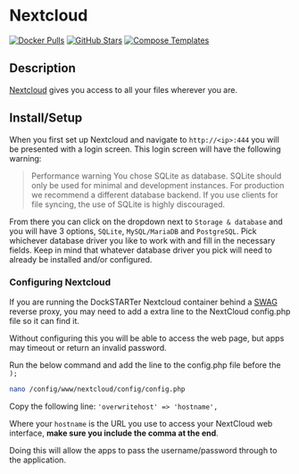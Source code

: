 # Nextcloud

[![Docker Pulls](https://img.shields.io/docker/pulls/linuxserver/nextcloud?style=flat-square&color=607D8B&label=docker%20pulls&logo=docker)](https://hub.docker.com/r/linuxserver/nextcloud)
[![GitHub Stars](https://img.shields.io/github/stars/linuxserver/docker-nextcloud?style=flat-square&color=607D8B&label=github%20stars&logo=github)](https://github.com/linuxserver/docker-nextcloud)
[![Compose Templates](https://img.shields.io/static/v1?style=flat-square&color=607D8B&label=compose&message=templates)](https://github.com/GhostWriters/DockSTARTer/tree/main/compose/.apps/nextcloud)

## Description

[Nextcloud](https://nextcloud.com/) gives you access to all your files wherever
you are.

## Install/Setup

When you first set up Nextcloud and navigate to `http://<ip>:444` you will be
presented with a login screen. This login screen will have the following
warning:

> Performance warning You chose SQLite as database. SQLite should only be used for minimal and development instances. For production we recommend a different database backend. If you use clients for file syncing, the use of SQLite is highly discouraged.

From there you can click on the dropdown next to `Storage & database` and you
will have 3 options, `SQLite`, `MySQL/MariaDB` and `PostgreSQL`. Pick whichever
database driver you like to work with and fill in the necessary fields. Keep in
mind that whatever database driver you pick will need to already be installed
and/or configured.

### Configuring Nextcloud

If you are running the DockSTARTer Nextcloud container behind a
[SWAG](https://dockstarter.com/apps/swag/) reverse proxy, you may need to add a
extra line to the NextCloud config.php file so it can find it.

Without configuring this you will be able to access the web page, but apps may
timeout or return an invalid password.

Run the below command and add the line to the config.php file before the
`);`

```bash
nano /config/www/nextcloud/config/config.php
```

Copy the following line: `'overwritehost' => 'hostname',`

Where your `hostname` is the URL you use to access your NextCloud web interface,
**make sure you include the comma at the end**.

Doing this will allow the apps to pass the username/password through to the
application.
